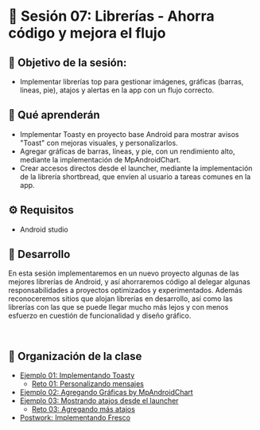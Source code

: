 
# :wave: Sesión 07: Librerías - Ahorra código y mejora el flujo

## 🎯  Objetivo de la sesión:

- Implementar librerías top para gestionar imágenes, gráficas (barras, lineas, pie), atajos y alertas en la app con un flujo correcto.

## 🎯 Qué aprenderán

- Implementar Toasty en proyecto base Android para mostrar avisos "Toast" con mejoras visuales, y personalizarlos.
- Agregar gráficas de barras, líneas, y pie, con un rendimiento alto, mediante la implementación de MpAndroidChart.
- Crear accesos directos desde el launcher, mediante la implementación de la librería shortbread, que envíen al usuario a tareas comunes en la app.

## ⚙ Requisitos

+ Android studio

## 🎩 Desarrollo

En esta sesión implementaremos en un nuevo proyecto algunas de las mejores librerías de Android, y así ahorraremos código al delegar algunas responsabilidades a proyectos optimizados y experimentados. Además reconoceremos sitios que alojan librerías en desarrollo, así como las librerías con las que se puede llegar mucho más lejos y con menos esfuerzo en cuestión de funcionalidad y diseño gráfico.

</br>

## 📂 Organización de la clase

- [Ejemplo 01: Implementando Toasty](./Ejemplo-01/README.md)
    - [Reto 01: Personalizando mensajes](./Reto-01/README.md)
- [Ejemplo 02: Agregando Gráficas by MpAndroidChart](./Ejemplo-02/README.md)
- [Ejemplo 03: Mostrando atajos desde el launcher](./Ejemplo-03/README.md)
    - [Reto  03: Agregando más atajos](./Reto-02/README.md)
- [Postwork: Implementando Fresco](./Postwork/README.md)